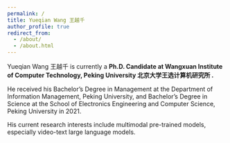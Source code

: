 ```yaml
---
permalink: /
title: Yueqian Wang 王越千
author_profile: true
redirect_from: 
  - /about/
  - /about.html
---
```


Yueqian Wang 王越千 is currently a **Ph.D. Candidate at Wangxuan Institute of Computer Technology, Peking University 北京大学王选计算机研究所 .** 

He received his Bachelor’s Degree in Management at the Department of Information Management, Peking University, and Bachelor’s Degree in Science at the School of Electronics Engineering and Computer Science, Peking University in 2021.

His current research interests include multimodal pre-trained models, especially video-text large language models.
